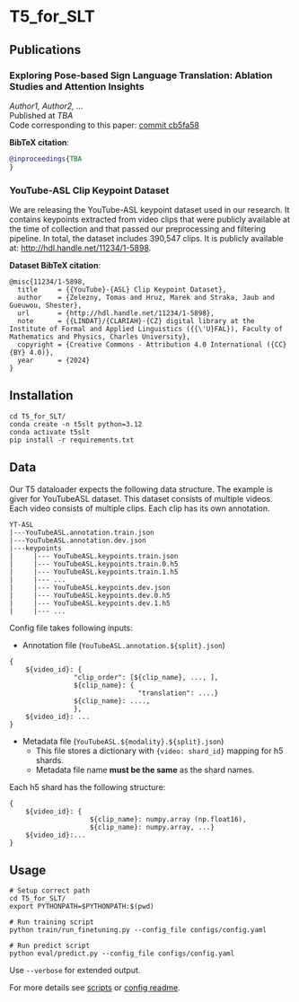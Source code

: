 # T5_for_SLT
## Publications

### Exploring Pose-based Sign Language Translation: Ablation Studies and Attention Insights
*Author1, Author2, ...*  
Published at *TBA*  
Code corresponding to this paper: [commit cb5fa58](https://github.com/zeleznyt/T5_for_SLT/tree/cb5fa58907b34365316f017ce6fe13d0116c829b)

**BibTeX citation**:
```bibtex
@inproceedings{TBA
}
```

### YouTube-ASL Clip Keypoint Dataset
We are releasing the YouTube-ASL keypoint dataset used in our research. It contains keypoints extracted from video clips that were publicly available at the time of collection and that passed our preprocessing and filtering pipeline. In total, the dataset includes 390,547 clips. It is publicly available at: http://hdl.handle.net/11234/1-5898.

**Dataset BibTeX citation**:
```
@misc{11234/1-5898,
  title     = {{YouTube}-{ASL} Clip Keypoint Dataset},
  author    = {Zelezny, Tomas and Hruz, Marek and Straka, Jaub and Gueuwou, Shester},
  url       = {http://hdl.handle.net/11234/1-5898},
  note      = {{LINDAT}/{CLARIAH}-{CZ} digital library at the Institute of Formal and Applied Linguistics ({{\'U}FAL}), Faculty of Mathematics and Physics, Charles University},
  copyright = {Creative Commons - Attribution 4.0 International ({CC} {BY} 4.0)},
  year      = {2024}
}
```


## Installation
```
cd T5_for_SLT/
conda create -n t5slt python=3.12
conda activate t5slt
pip install -r requirements.txt
```
## Data
Our T5 dataloader expects the following data structure. The example is giver for YouTubeASL dataset.
This dataset consists of multiple videos. Each video consists of multiple clips. Each clip has its own annotation.
```
YT-ASL
|---YouTubeASL.annotation.train.json
|---YouTubeASL.annotation.dev.json
|---keypoints
|     |--- YouTubeASL.keypoints.train.json
|     |--- YouTubeASL.keypoints.train.0.h5
|     |--- YouTubeASL.keypoints.train.1.h5
|     |--- ...
|     |--- YouTubeASL.keypoints.dev.json
|     |--- YouTubeASL.keypoints.dev.0.h5
|     |--- YouTubeASL.keypoints.dev.1.h5
|     |--- ...
```
[//]: # (|---mae)

[//]: # (|     |--- yasl_mae_0.h5)

[//]: # (|     |--- ....)

[//]: # (|---dino)

[//]: # (|     |--- yasl_sign2vec_0.h5)

[//]: # (|     |--- ....)
Config file takes following inputs:
- Annotation file (```YouTubeASL.annotation.${split}.json```)
```
{
    ${video_id}: {
                "clip_order": [${clip_name}, ..., ],
                ${clip_name}: {
                                "translation": ....}
                ${clip_name}: ....,
                },
    ${video_id}: ...
}
```

- Metadata file (```YouTubeASL.${modality}.${split}.json```)
  - This file stores a dictionary with ```{video: shard_id}``` mapping for h5 shards.
  - Metadata file name **must be the same** as the shard names.

Each h5 shard has the following structure:
```
{
    ${video_id}: {
                    ${clip_name}: numpy.array (np.float16),
                    ${clip_name}: numpy.array, ...}
    ${video_id}:...
}
```

## Usage
```
# Setup correct path
cd T5_for_SLT/
export PYTHONPATH=$PYTHONPATH:$(pwd)

# Run training script
python train/run_finetuning.py --config_file configs/config.yaml

# Run predict script
python eval/predict.py --config_file configs/config.yaml
```
Use ```--verbose``` for extended output.

For more details see [scripts](scripts/) or [config readme](configs/README.md).

